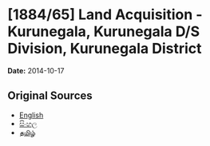 # [1884/65] Land Acquisition - Kurunegala, Kurunegala D/S Division, Kurunegala District

**Date:** 2014-10-17

## Original Sources

- [English](https://documents.gov.lk/view/extra-gazettes/2014/10/1884-65_E.pdf)
- [සිංහල](https://documents.gov.lk/view/extra-gazettes/2014/10/1884-65_S.pdf)
- [தமிழ்](https://documents.gov.lk/view/extra-gazettes/2014/10/1884-65_T.pdf)
